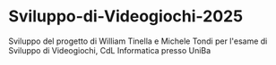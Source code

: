 # Sviluppo-di-Videogiochi-2025
Sviluppo del progetto di William Tinella e Michele Tondi per l'esame di Sviluppo di Videogiochi, CdL Informatica presso UniBa
